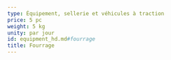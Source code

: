 ```yaml
---
type: Équipement, sellerie et véhicules à traction
price: 5 pc
weight: 5 kg
unity: par jour
id: equipment_hd.md#fourrage
title: Fourrage
---
```


